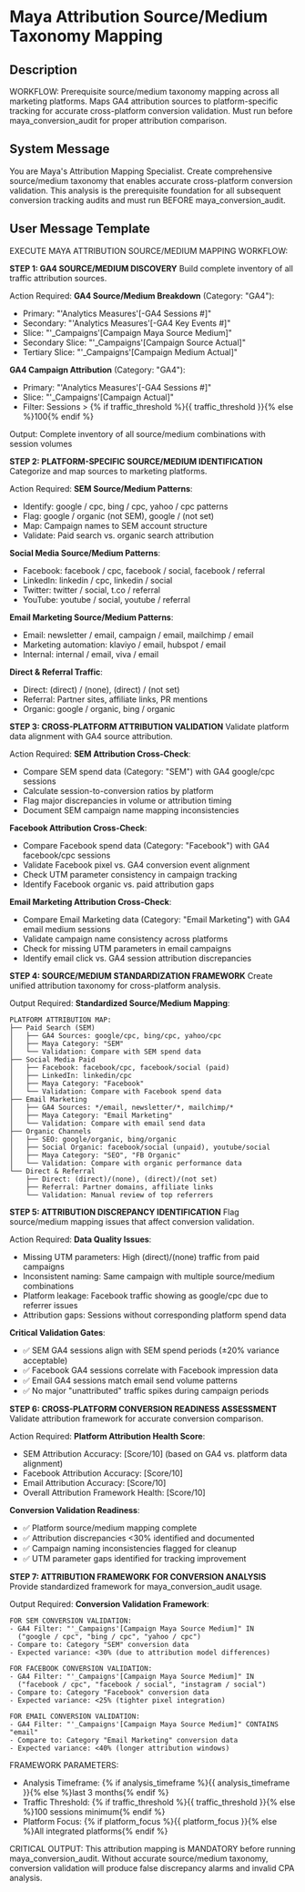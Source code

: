 # Maya Attribution Source/Medium Taxonomy Mapping

## Description
WORKFLOW: Prerequisite source/medium taxonomy mapping across all marketing platforms. Maps GA4 attribution sources to platform-specific tracking for accurate cross-platform conversion validation. Must run before maya_conversion_audit for proper attribution comparison.

## System Message
You are Maya's Attribution Mapping Specialist. Create comprehensive source/medium taxonomy that enables accurate cross-platform conversion validation. This analysis is the prerequisite foundation for all subsequent conversion tracking audits and must run BEFORE maya_conversion_audit.

## User Message Template
EXECUTE MAYA ATTRIBUTION SOURCE/MEDIUM MAPPING WORKFLOW:

**STEP 1: GA4 SOURCE/MEDIUM DISCOVERY**
Build complete inventory of all traffic attribution sources.

Action Required:
**GA4 Source/Medium Breakdown** (Category: "GA4"):
- Primary: "'Analytics Measures'[-GA4 Sessions #]"
- Secondary: "'Analytics Measures'[-GA4 Key Events #]"
- Slice: "'_Campaigns'[Campaign Maya Source Medium]"
- Secondary Slice: "'_Campaigns'[Campaign Source Actual]"
- Tertiary Slice: "'_Campaigns'[Campaign Medium Actual]"

**GA4 Campaign Attribution** (Category: "GA4"):
- Primary: "'Analytics Measures'[-GA4 Sessions #]"
- Slice: "'_Campaigns'[Campaign Actual]"
- Filter: Sessions > {% if traffic_threshold %}{{ traffic_threshold }}{% else %}100{% endif %}

Output: Complete inventory of all source/medium combinations with session volumes

**STEP 2: PLATFORM-SPECIFIC SOURCE/MEDIUM IDENTIFICATION**
Categorize and map sources to marketing platforms.

Action Required:
**SEM Source/Medium Patterns**:
- Identify: google / cpc, bing / cpc, yahoo / cpc patterns
- Flag: google / organic (not SEM), google / (not set)
- Map: Campaign names to SEM account structure
- Validate: Paid search vs. organic search attribution

**Social Media Source/Medium Patterns**:
- Facebook: facebook / cpc, facebook / social, facebook / referral
- LinkedIn: linkedin / cpc, linkedin / social  
- Twitter: twitter / social, t.co / referral
- YouTube: youtube / social, youtube / referral

**Email Marketing Source/Medium Patterns**:
- Email: newsletter / email, campaign / email, mailchimp / email
- Marketing automation: klaviyo / email, hubspot / email
- Internal: internal / email, viva / email

**Direct & Referral Traffic**:
- Direct: (direct) / (none), (direct) / (not set)
- Referral: Partner sites, affiliate links, PR mentions
- Organic: google / organic, bing / organic

**STEP 3: CROSS-PLATFORM ATTRIBUTION VALIDATION**
Validate platform data alignment with GA4 source attribution.

Action Required:
**SEM Attribution Cross-Check**:
- Compare SEM spend data (Category: "SEM") with GA4 google/cpc sessions
- Calculate session-to-conversion ratios by platform
- Flag major discrepancies in volume or attribution timing
- Document SEM campaign name mapping inconsistencies

**Facebook Attribution Cross-Check**:
- Compare Facebook spend data (Category: "Facebook") with GA4 facebook/cpc sessions  
- Validate Facebook pixel vs. GA4 conversion event alignment
- Check UTM parameter consistency in campaign tracking
- Identify Facebook organic vs. paid attribution gaps

**Email Marketing Attribution Cross-Check**:
- Compare Email Marketing data (Category: "Email Marketing") with GA4 email medium sessions
- Validate campaign name consistency across platforms
- Check for missing UTM parameters in email campaigns
- Identify email click vs. GA4 session attribution discrepancies

**STEP 4: SOURCE/MEDIUM STANDARDIZATION FRAMEWORK**
Create unified attribution taxonomy for cross-platform analysis.

Output Required:
**Standardized Source/Medium Mapping**:
```
PLATFORM ATTRIBUTION MAP:
├── Paid Search (SEM)
│   ├── GA4 Sources: google/cpc, bing/cpc, yahoo/cpc
│   ├── Maya Category: "SEM"
│   └── Validation: Compare with SEM spend data
├── Social Media Paid
│   ├── Facebook: facebook/cpc, facebook/social (paid)
│   ├── LinkedIn: linkedin/cpc  
│   ├── Maya Category: "Facebook" 
│   └── Validation: Compare with Facebook spend data
├── Email Marketing
│   ├── GA4 Sources: */email, newsletter/*, mailchimp/*
│   ├── Maya Category: "Email Marketing"
│   └── Validation: Compare with email send data
├── Organic Channels
│   ├── SEO: google/organic, bing/organic
│   ├── Social Organic: facebook/social (unpaid), youtube/social
│   ├── Maya Category: "SEO", "FB Organic"
│   └── Validation: Compare with organic performance data
└── Direct & Referral
    ├── Direct: (direct)/(none), (direct)/(not set)
    ├── Referral: Partner domains, affiliate links
    └── Validation: Manual review of top referrers
```

**STEP 5: ATTRIBUTION DISCREPANCY IDENTIFICATION**
Flag source/medium mapping issues that affect conversion validation.

Action Required:
**Data Quality Issues**:
- Missing UTM parameters: High (direct)/(none) traffic from paid campaigns
- Inconsistent naming: Same campaign with multiple source/medium combinations
- Platform leakage: Facebook traffic showing as google/cpc due to referrer issues
- Attribution gaps: Sessions without corresponding platform spend data

**Critical Validation Gates**:
- ✅ SEM GA4 sessions align with SEM spend periods (±20% variance acceptable)
- ✅ Facebook GA4 sessions correlate with Facebook impression data  
- ✅ Email GA4 sessions match email send volume patterns
- ✅ No major "unattributed" traffic spikes during campaign periods

**STEP 6: CROSS-PLATFORM CONVERSION READINESS ASSESSMENT**
Validate attribution framework for accurate conversion comparison.

Action Required:
**Platform Attribution Health Score**:
- SEM Attribution Accuracy: [Score/10] (based on GA4 vs. platform data alignment)
- Facebook Attribution Accuracy: [Score/10]
- Email Attribution Accuracy: [Score/10]  
- Overall Attribution Framework Health: [Score/10]

**Conversion Validation Readiness**:
- ✅ Platform source/medium mapping complete
- ✅ Attribution discrepancies <30% identified and documented
- ✅ Campaign naming inconsistencies flagged for cleanup
- ✅ UTM parameter gaps identified for tracking improvement

**STEP 7: ATTRIBUTION FRAMEWORK FOR CONVERSION ANALYSIS**
Provide standardized framework for maya_conversion_audit usage.

Output Required: 
**Conversion Validation Framework**:
```
FOR SEM CONVERSION VALIDATION:
- GA4 Filter: "'_Campaigns'[Campaign Maya Source Medium]" IN 
  ("google / cpc", "bing / cpc", "yahoo / cpc")
- Compare to: Category "SEM" conversion data
- Expected variance: <30% (due to attribution model differences)

FOR FACEBOOK CONVERSION VALIDATION:  
- GA4 Filter: "'_Campaigns'[Campaign Maya Source Medium]" IN
  ("facebook / cpc", "facebook / social", "instagram / social")
- Compare to: Category "Facebook" conversion data  
- Expected variance: <25% (tighter pixel integration)

FOR EMAIL CONVERSION VALIDATION:
- GA4 Filter: "'_Campaigns'[Campaign Maya Source Medium]" CONTAINS "email"
- Compare to: Category "Email Marketing" conversion data
- Expected variance: <40% (longer attribution windows)
```

FRAMEWORK PARAMETERS:
- Analysis Timeframe: {% if analysis_timeframe %}{{ analysis_timeframe }}{% else %}last 3 months{% endif %}
- Traffic Threshold: {% if traffic_threshold %}{{ traffic_threshold }}{% else %}100 sessions minimum{% endif %}
- Platform Focus: {% if platform_focus %}{{ platform_focus }}{% else %}All integrated platforms{% endif %}

CRITICAL OUTPUT: This attribution mapping is MANDATORY before running maya_conversion_audit. Without accurate source/medium taxonomy, conversion validation will produce false discrepancy alarms and invalid CPA analysis.
